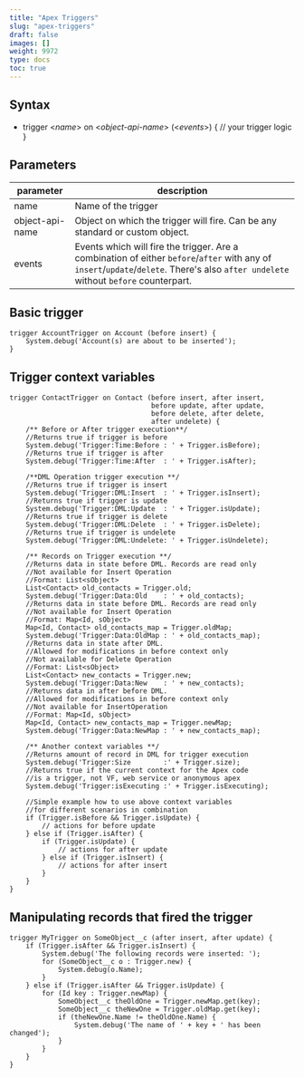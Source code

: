 ```yaml
---
title: "Apex Triggers"
slug: "apex-triggers"
draft: false
images: []
weight: 9972
type: docs
toc: true
---
```


## Syntax
- trigger <_name_> on <_object-api-name_> (<_events_>) { // your trigger logic }

## Parameters
| parameter| description|
| ------ | ------ |
| name| Name of the trigger|
| object-api-name| Object on which the trigger will fire. Can be any standard or custom object.|
| events| Events which will fire the trigger. Are a combination of either `before`/`after` with any of `insert`/`update`/`delete`. There's also `after undelete` without `before` counterpart.|


## Basic trigger
    trigger AccountTrigger on Account (before insert) {
        System.debug('Account(s) are about to be inserted');
    }

## Trigger context variables
    trigger ContactTrigger on Contact (before insert, after insert,
                                       before update, after update,
                                       before delete, after delete,
                                       after undelete) {
        /** Before or After trigger execution**/
        //Returns true if trigger is before
        System.debug('Trigger:Time:Before : ' + Trigger.isBefore);
        //Returns true if trigger is after
        System.debug('Trigger:Time:After  : ' + Trigger.isAfter);
        
        /**DML Operation trigger execution **/
        //Returns true if trigger is insert
        System.debug('Trigger:DML:Insert  : ' + Trigger.isInsert);
        //Returns true if trigger is update
        System.debug('Trigger:DML:Update  : ' + Trigger.isUpdate);
        //Returns true if trigger is delete
        System.debug('Trigger:DML:Delete  : ' + Trigger.isDelete);
        //Returns true if trigger is undelete
        System.debug('Trigger:DML:Undelete: ' + Trigger.isUndelete);
        
        /** Records on Trigger execution **/
        //Returns data in state before DML. Records are read only
        //Not available for Insert Operation
        //Format: List<sObject>
        List<Contact> old_contacts = Trigger.old;
        System.debug('Trigger:Data:Old    : ' + old_contacts);
        //Returns data in state before DML. Records are read only
        //Not available for Insert Operation
        //Format: Map<Id, sObject>
        Map<Id, Contact> old_contacts_map = Trigger.oldMap;
        System.debug('Trigger:Data:OldMap : ' + old_contacts_map);
        //Returns data in state after DML.
        //Allowed for modifications in before context only
        //Not available for Delete Operation
        //Format: List<sObject>
        List<Contact> new_contacts = Trigger.new;
        System.debug('Trigger:Data:New    : ' + new_contacts);
        //Returns data in after before DML. 
        //Allowed for modifications in before context only
        //Not available for InsertOperation
        //Format: Map<Id, sObject>
        Map<Id, Contact> new_contacts_map = Trigger.newMap;
        System.debug('Trigger:Data:NewMap : ' + new_contacts_map);
        
        /** Another context variables **/
        //Returns amount of record in DML for trigger execution
        System.debug('Trigger:Size        :' + Trigger.size);
        //Returns true if the current context for the Apex code 
        //is a trigger, not VF, web service or anonymous apex
        System.debug('Trigger:isExecuting :' + Trigger.isExecuting);
    
        //Simple example how to use above context variables 
        //for different scenarios in combination
        if (Trigger.isBefore && Trigger.isUpdate) {
            // actions for before update
        } else if (Trigger.isAfter) {
            if (Trigger.isUpdate) {
                // actions for after update
            } else if (Trigger.isInsert) {
                // actions for after insert
            }
        }
    }

## Manipulating records that fired the trigger
    trigger MyTrigger on SomeObject__c (after insert, after update) {
        if (Trigger.isAfter && Trigger.isInsert) {
            System.debug('The following records were inserted: ');
            for (SomeObject__c o : Trigger.new) {
                System.debug(o.Name);
            }
        } else if (Trigger.isAfter && Trigger.isUpdate) {
            for (Id key : Trigger.newMap) {
                SomeObject__c theOldOne = Trigger.newMap.get(key);
                SomeObject__c theNewOne = Trigger.oldMap.get(key);
                if (theNewOne.Name != theOldOne.Name) {
                    System.debug('The name of ' + key + ' has been changed');
                }
            }
        }
    }

